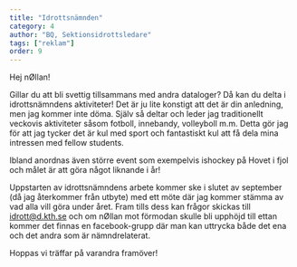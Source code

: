 ```yaml
---
title: "Idrottsnämnden"
category: 4
author: "BQ, Sektionsidrottsledare"
tags: ["reklam"]
order: 9
---
```


Hej nØllan!

Gillar du att bli svettig tillsammans med andra dataloger? Då kan du delta i idrottsnämndens aktiviteter! Det är ju lite konstigt att det är din anledning, men jag kommer inte döma. Själv så deltar och leder jag traditionellt veckovis aktiviteter såsom fotboll, innebandy, volleyboll m.m. Detta gör jag för att jag tycker det är kul med sport och fantastiskt kul att få dela mina intressen med fellow students. 

Ibland anordnas även större event som exempelvis ishockey på Hovet i fjol och målet är att göra något liknande i år!

Uppstarten av idrottsnämndens arbete kommer ske i slutet av september (då jag återkommer från utbyte) med ett möte där jag kommer stämma av vad alla vill göra under året. Fram tills dess kan frågor skickas till idrott@d.kth.se och om nØllan mot förmodan skulle bli upphöjd till ettan kommer det finnas en facebook-grupp där man kan uttrycka både det ena och det andra som är nämndrelaterat.

Hoppas vi träffar på varandra framöver!
